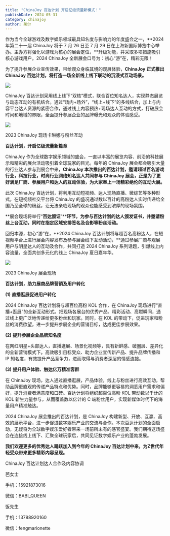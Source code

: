 ```yaml
---
title: "ChinaJoy 百达计划 开启亿级流量新模式！"
publishDate: 2024-05-31
category: chinajoy
author: 莱尔
---
```


作为当今全球游戏及数字娱乐领域最具知名度与影响力的年度盛会之一，**2024 年第二十一届 ChinaJoy 将于 7 月 26 日至 7 月 29 日在上海新国际博览中心举办。主办方将强化以游戏为核心的展会定位，**升级功能，并采取多项措施吸引核心游戏用户。2024 ChinaJoy 全新展会口号为：初心“游”在，精彩无限！

为了提升参展企业宣传效果，带给观众身临其境的观展体验，**ChinaJoy** **正式推出 ChinaJoy 百达计划，将打造一场全新线上线下联动的沉浸式互动场景。**

![](https://ec-net-1251389766.cos.ap-shanghai.myqcloud.com/wp-content/uploads/2024/05/20240531102607140.png)

ChinaJoy 百达计划采用线上线下“双核”模式，联合百位知名达人，实现静态展览与动态互动的有机结合。通过“场内+场外”，“线上+线下”的多线结合，加上与内容平台达人资源的紧密合作，通过线上内容预热+现场达人互动的方式，打破展会时间和地域的界限，全面提升参展企业的品牌曝光和观众的体验感受。

![](https://ec-net-1251389766.cos.ap-shanghai.myqcloud.com/wp-content/uploads/2024/05/20240531102608112-1024x684.jpg)

2023 ChinaJoy 现场卡琳娜与粉丝互动

**百达计划，开启亿级流量新篇章**

ChinaJoy 作为全球数字娱乐领域的盛会，一直以丰富的展览内容、前沿的科技展示和精彩的展台活动吸引着全球玩家的目光。每年的 ChinaJoy 展会都会吸引大量的行业达人参与到展会中来，**ChinaJoy 本次推出的百达计划，邀请超过百名游戏行业，科技行业，时尚行业网络知名达人共同参与 ChinaJoy 展会，正是为了更好满足厂商、参展用户和达人的互动体验，为大家奉上一场精彩绝伦的互动大展。**

此次 ChinaJoy 百达计划，将利用互动短视频、达人现场直播、微综艺等多种形式，在短视频社交平台将 ChinaJoy 的盛况通过数以百计的高粉达人实时传递给全国乃至全球的粉丝，让无法亲临现场的观众也能感受到浓厚的现场氛围。

**展会现场将举行“****百达颁证****”****环节，为参与百达计划的达人颁发证书，并邀请粉丝上台互动，同时在指定区域安排签名及合影等粉丝活动。**

回归本源，初心“游”在，**2024 ChinaJoy 百达计划将与超百名高粉达人，在短视频平台上进行展会内容发布及参与展会线下互动活动，**通过参展厂商与观展用户与明星达人的互动及合作，共同打造 2024 ChinaJoy 系列话题，引爆线上内容流量，全面共创多元化的线上 ChinaJoy 夏日嘉年华。

![](https://ec-net-1251389766.cos.ap-shanghai.myqcloud.com/wp-content/uploads/2024/05/20240531102613145-1024x683.jpg)

2023 ChinaJoy 展会现场

**百达计划，助力展商品牌营销及用户转化**

**(1)** **直播逛展促进用户转化**

2024 ChinaJoy 百达计划将与超百位高粉 KOL 合作，在 ChinaJoy 现场进行“直播+逛展”的全新互动形式。把现场各展台的优秀产品、精彩活动、高燃瞬间，通过线上更广泛地传递给更多粉丝和玩家。同时，在 KOL 的带动下，促进玩家和粉丝的消费欲望，进一步提升参展企业的营销目标，达成更佳参展效果。

**(2)** **提升参展企业品牌知名度**

在网红明星+头部达人，直播逛展、场景化视频等，具有新鲜感、破圈层、差异化的全新营销模式下。高效吸引目标受众、助力企业宣传新产品、提升品牌传播和 IP 知名度，有效提升产品竞争力，进而取得与消费者深层的情感连接。

**(3)** **提升用户体验、触达亿万精准客群**

在 ChinaJoy 现场，达人通过直播逛展，产品体验，线上与粉丝进行高效互动，帮助品牌更直观的传递产品特点和优势。同时，品牌能够更容易的洞悉用户需求和偏好，提升消费者满意度和口碑。百达计划将组织超百位高粉 KOL 带动数以千计的 KOL 新生力量参与，从而覆盖数以亿计的 C 端粉丝用户，实现新媒体时代下的海量用户精准触达。

2024 ChinaJoy 展会推出的百达计划，是 ChinaJoy 构建新型、开放、互赢、高效的展示平台，进一步促进数字娱乐产业的交流与合作。本次百达计划的全面启动，无疑将为全球数字娱乐爱好者带来一场前所未有的感官盛宴。我们期待这场盛会在连接线上线下、汇聚全球玩家后，共同见证数字娱乐产业的蓬勃发展。

**我们欢迎更多的优秀达人踊跃加入到今年的 ChinaJoy 百达计划中来，为Z世代年轻受众带来更多精彩内容呈现。**

ChinaJoy 百达计划达人合作及内容协调

芭女士

手机：15921873016

微信：BABI\_QUEEN

饭先生

手机：13788920160

微信：fengmarionette
